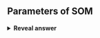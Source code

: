 ## Parameters of SOM
<details>
<summary><b>Reveal answer</b></summary>
n - learning rate which decreases over time<br><br>Neighbourhood size - initially large and decreases over time
</details>
